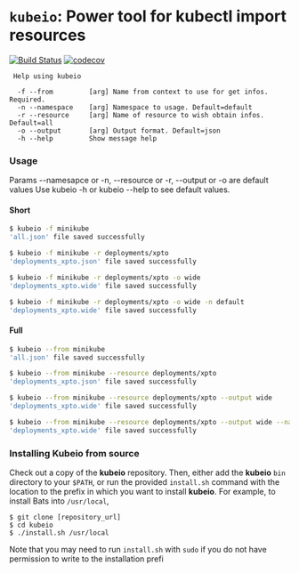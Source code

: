 # `kubeio`: Power tool for kubectl import resources
[![Build Status](https://travis-ci.org/FCesar/kubeio.svg?branch=master)](https://travis-ci.org/FCesar/kubeio)
[![codecov](https://codecov.io/gh/FCesar/kubeio/branch/master/graph/badge.svg)](https://codecov.io/gh/FCesar/kubeio)
```
 Help using kubeio

  -f --from         [arg] Name from context to use for get infos. Required.
  -n --namespace    [arg] Namespace to usage. Default=default
  -r --resource     [arg] Name of resource to wish obtain infos. Default=all
  -o --output       [arg] Output format. Default=json
  -h --help         Show message help
```

### Usage
Params --namesapce or -n, --resource or -r, --output or -o are default values
Use kubeio -h or kubeio --help to see default values.
#### Short 
```sh
$ kubeio -f minikube
'all.json' file saved successfully

$ kubeio -f minikube -r deployments/xpto
'deployments_xpto.json' file saved successfully

$ kubeio -f minikube -r deployments/xpto -o wide
'deployments_xpto.wide' file saved successfully

$ kubeio -f minikube -r deployments/xpto -o wide -n default
'deployments_xpto.wide' file saved successfully
```

#### Full 
```sh
$ kubeio --from minikube
'all.json' file saved successfully

$ kubeio --from minikube --resource deployments/xpto
'deployments_xpto.json' file saved successfully

$ kubeio --from minikube --resource deployments/xpto --output wide
'deployments_xpto.wide' file saved successfully

$ kubeio --from minikube --resource deployments/xpto --output wide --namespace default
'deployments_xpto.wide' file saved successfully
```

### Installing Kubeio from source

Check out a copy of the **kubeio** repository. Then, either add the **kubeio**
`bin` directory to your `$PATH`, or run the provided `install.sh`
command with the location to the prefix in which you want to install
**kubeio**. For example, to install Bats into `/usr/local`,

    $ git clone [repository_url]
    $ cd kubeio
    $ ./install.sh /usr/local

Note that you may need to run `install.sh` with `sudo` if you do not
have permission to write to the installation prefi
